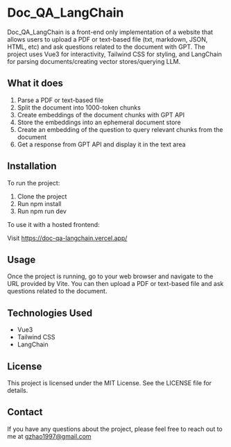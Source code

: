 # Doc_QA_LangChain

Doc_QA_LangChain is a front-end only implementation of a website that allows users to upload a PDF or text-based file (txt, markdown, JSON, HTML, etc) and ask questions related to the document with GPT. The project uses Vue3 for interactivity, Tailwind CSS for styling, and LangChain for parsing documents/creating vector stores/querying LLM.

## What it does

1. Parse a PDF or text-based file
2. Split the document into 1000-token chunks
3. Create embeddings of the document chunks with GPT API
4. Store the embeddings into an ephemeral document store
5. Create an embedding of the question to query relevant chunks from the document
6. Get a response from GPT API and display it in the text area


## Installation

To run the project:

1. Clone the project
2. Run npm install
3. Run npm run dev

To use it with a hosted frontend:

Visit https://doc-qa-langchain.vercel.app/

## Usage
Once the project is running, go to your web browser and navigate to the URL provided by Vite. You can then upload a PDF or text-based file and ask questions related to the document.

## Technologies Used

- Vue3
- Tailwind CSS
- LangChain

## License
This project is licensed under the MIT License. See the LICENSE file for details.

## Contact
If you have any questions about the project, please feel free to reach out to me at gzhao1997@gmail.com
